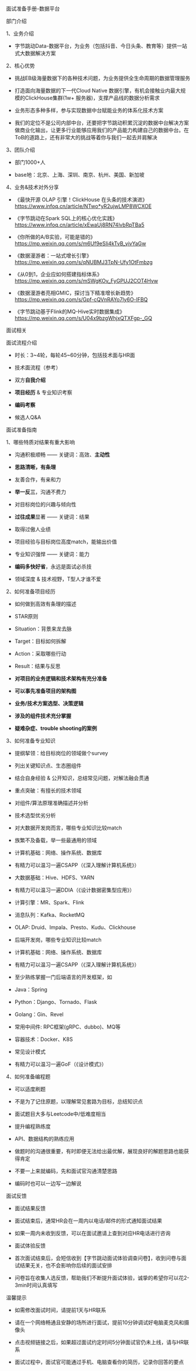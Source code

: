 面试准备手册-数据平台



部门介绍

1、业务介绍

- 字节跳动Data-数据平台，为业务（包括抖音、今日头条、教育等）提供一站式大数据解决方案

2、核心优势

- 挑战EB级海量数据下的各种技术问题，为业务提供全生命周期的数据管理服务

- 打造面向海量数据的下一代Cloud Native 数据引擎，有机会接触业内最大规模的ClickHouse集群(1w+ 服务器)，支撑产品线的数据分析需求

- 业务形态多种多样，参与实现数据中台赋能业务的体系化技术方案

- 我们的定位不是公司内部中台，还要把字节跳动积累沉淀的数据中台解决方案做商业化输出，让更多行业能够应用我们的产品能力构建自己的数据中台。在ToB的道路上，还有非常大的挑战等着你与我们一起去并肩解决

3、团队介绍

- 部门1000+人

- base地：北京、上海、深圳、南京、杭州、美国、新加坡



4、业务&技术对外分享

- 《最快开源 OLAP 引擎！ClickHouse 在头条的技术演进》https://www.infoq.cn/article/NTwo*yR2ujwLMP8WCXOE

- 《字节跳动在Spark SQL上的核心优化实践》https://www.infoq.cn/article/xEwaUj8RN74lvbRpTBa5

- 《你所做的A/B实验，可能是错的》https://mp.weixin.qq.com/s/m6Uf9eSIi4kTvB_yivYaGw

- 《数据漫游者：一站式增长引擎》https://mp.weixin.qq.com/s/qNUBMJ3TpN-Ufy1OtFmbzg

- 《从0到1，企业应如何搭建指标体系》https://mp.weixin.qq.com/s/mSWgKOv_FyGPUJ2COT4Hvw

- 《数据漫游者亮相GMIC，探讨当下精准增长新趋势》https://mp.weixin.qq.com/s/Gpf-cQVnRAYo7ly6O-lFBQ

- 《字节跳动基于Flink的MQ-Hive实时数据集成》https://mp.weixin.qq.com/s/U04x9bzgWhjxQTXFgp-_GQ

面试相关

面试流程介绍

- 时长：3~4轮，每轮45~60分钟，包括技术面与HR面

- 技术面流程（参考）

- 双方**自我介绍**

- **项目经历** & 专业知识考察

- **编码考察**

- 候选人Q&A

面试准备指南

1、哪些特质对结果有重大影响

- 沟通积极顺畅 —— 关键词：高效、**主动性**

- **思路清晰，有条理**

- 友善合作，有亲和力

- **举一反三**，沟通不费力

- 对目标岗位的兴趣与倾向性

- **过往成果**显著 —— 关键词：结果

- 取得过傲人业绩

- 项目经验与目标岗位高度match，能输出价值

- 专业知识强悍 —— 关键词：能力

- **编码多快好省**，永远是面试必杀技

- 领域深度 & 技术视野，T型人才谁不爱

2、如何准备项目经历

- 如何做到高效有条理的描述

- STAR原则

- Situation：背景来龙去脉

- Target：目标如何拆解

- Action：采取哪些行动

- Result：结果与反思

- **对项目的业务逻辑和技术架构有充分准备**

- **可以事先准备项目的架构图**

- **业务/技术方案选型、决策逻辑**

- **涉及的组件技术充分掌握**

- **疑难杂症、trouble shooting的案例**

3、如何准备专业知识

- 提纲挈领：给目标岗位的领域做个survey

- 列出关键知识点、生态圈组件

- 结合自身经验 & 公开知识，总结常见问题，对解法融会贯通

- 重点突破：有擅长的技术领域

- 对组件/算法原理准确描述并分析

- 技术选型优劣分析

- 对大数据开发岗而言，哪些专业知识比较match

- 族繁不及备载，举一些最通用的领域

- 计算机基础：网络、操作系统、数据库

- 有精力可以温习一遍CSAPP（《深入理解计算机系统》）

- 大数据基础：Hive、HDFS、YARN

- 有精力可以温习一遍DDIA（《设计数据密集型应用》）

- 计算引擎：MR、Spark、Flink

- 消息队列：Kafka、RocketMQ

- OLAP: Druid、Impala、Presto、Kudu、Clickhouse

- 后端开发岗，哪些专业知识比较match

- 计算机基础：网络、操作系统、数据库

- 有精力可以温习一遍CSAPP（《深入理解计算机系统》）

- 至少熟练掌握一门后端语言的开发框架，如

- Java：Spring

- Python：Django、Tornado、Flask

- Golang：Gin、Revel

- 常用中间件:  RPC框架(gRPC、dubbo)、MQ等

- 容器技术：Docker、K8S

- 常见设计模式

- 有精力可以温习一遍GoF（《设计模式》）

4、如何准备编程题

- 可以适度刷题

- 不是为了记住原题，以理解常见套路为目标，总结知识点

- 面试题目大多与Leetcode中/低难度相当

- 提升编程熟练度

- API、数据结构的熟练应用

- 做题时的沟通很重要，有时即便无法给出最优解，展现良好的解题思路也能获得肯定

- 不要一上来就编码，先和面试官沟通清楚思路

- 编码时也可以一边写一边解说

面试反馈

- 面试结果反馈

- 面试结束后，通常HR会在一周内以电话/邮件的形式通知面试结果

- 如果一周内未收到反馈，可以在面试邀请上查到对应HR电话进行咨询

- 面试体验反馈

- 首次面试结束后，会短信收到【字节跳动面试体验调查问卷】，收到问卷与面试结果无关，也不会影响你后续的面试安排

- 问卷旨在收集人选反馈，帮助我们不断提升面试体验，诚挚的希望你可以花2-3min时间认真填写

温馨提示

- 如需修改面试时间，请提前1天与HR联系

- 请在一个网络畅通且安静的场所进行面试，提前10分钟调试好电脑麦克风和摄像头

- 点击视频链接之后，如果超过面试约定时间5分钟面试官仍未上线，请与HR联系

- 面试过程中，面试官可能通过手机、电脑查看你的简历，记录你回答的要点



